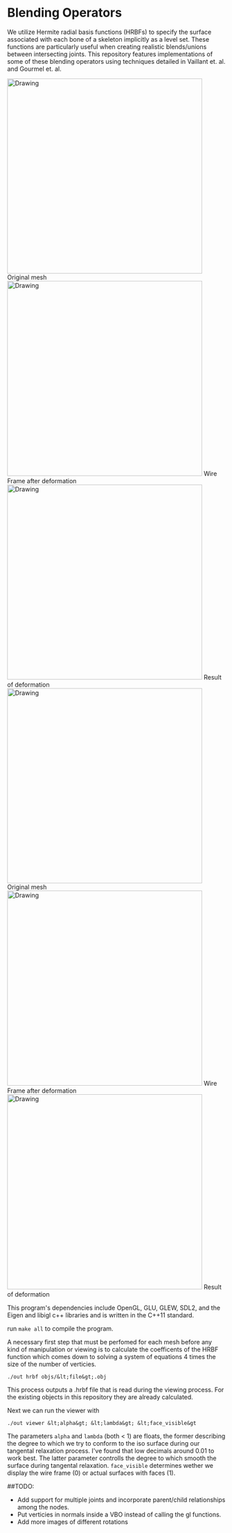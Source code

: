 # Blending Operators
We utilize Hermite radial basis functions (HRBFs) to specify the surface associated with each bone of a skeleton implicitly as a level set. These functions are particularly useful when creating realistic blends/unions between intersecting joints. This repository features implementations of some of these blending operators using techniques detailed in Vaillant et. al. and Gourmel et. al. 


<img src="Interpolation.png" alt="Drawing" style="width: 450px;"/>
Original mesh

<img src="Interpolation-wire.png" alt="Drawing" style="width: 450px;"/>
Wire Frame after deformation

<img src="Interpolation-faces.png" alt="Drawing" style="width: 450px;"/>
Result of deformation


<img src="Clean-Union.png" alt="Drawing" style="width: 450px;"/>
Original mesh

<img src="Clean-Union-wire.png" alt="Drawing" style="width: 450px;"/>
Wire Frame after deformation

<img src="Clean-Union-faces.png" alt="Drawing" style="width: 450px;"/>
Result of deformation



This program's dependencies include OpenGL, GLU, GLEW, SDL2, and the Eigen and libigl c++ libraries and is written in the C++11 standard.

run ```make all``` to compile the program.

A necessary first step that must be perfomed for each mesh before any kind of manipulation or viewing is to calculate the coefficents of the HRBF function which comes down to solving a system of equations 4 times the size of the number of verticies.

```./out hrbf objs/&lt;file&gt;.obj ```

This process outputs a .hrbf file that is read during the viewing process. For the existing objects in this repository they are already calculated.

Next we can run the viewer with 

```./out viewer &lt;alpha&gt; &lt;lambda&gt; &lt;face_visible&gt```

The parameters ```alpha``` and ```lambda``` (both &lt; 1) are floats, the former describing the degree to which we try to conform to the iso surface during our tangental relaxation process. I've found that low decimals around 0.01 to work best. The latter parameter controlls the degree to which smooth the surface during tangental relaxation. ```face_visible``` determines wether we display the wire frame (0) or actual surfaces with faces (1). 

##TODO:
* Add support for multiple joints and incorporate parent/child relationships among the nodes.
* Put verticies in normals inside a VBO instead of calling the gl functions.
* Add more images of different rotations
